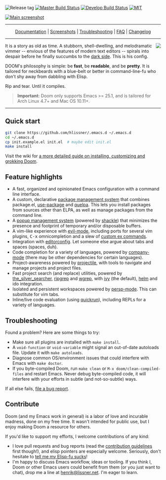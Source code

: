 ![Release tag](https://img.shields.io/github/tag/hlissner/.emacs.d.svg?label=release&style=flat-square)
[![Master Build Status](https://img.shields.io/travis/hlissner/.emacs.d/master.svg?label=master&style=flat-square)](https://travis-ci.org/hlissner/.emacs.d)
[![Develop Build Status](https://img.shields.io/travis/hlissner/.emacs.d/develop.svg?label=develop&style=flat-square)](https://travis-ci.org/hlissner/.emacs.d)
[![MIT](https://img.shields.io/badge/license-MIT-green.svg?style=flat-square)](./LICENSE)

[![Main screenshot](/../screenshots/main.png)](/../screenshots)

- - -

<p align="center">
  <a href="/../wiki">Documentation</a> |
  <a href="/../screenshots">Screenshots</a> |
  <a href="/../wiki/Troubleshooting">Troubleshooting</a> |
  <a href="/../wiki/FAQ">FAQ</a> |
  <a href="/CHANGELOG.org">Changelog</a>
</p>

- - -

<a href="http://ultravioletbat.deviantart.com/art/Yay-Evil-111710573">
  <img src="/../screenshots/cacochan.png" align="right" />
</a>

It is a story as old as time. A stubborn, shell-dwelling, and melodramatic
vimmer -- envious of the features of modern text editors -- spirals into despair
before he finally succumbs to the [dark side][evil-mode]. This is his config.

DOOM's philosophy is simple: be **fast**, be **readable**, and be **pretty**. It
is tailored for neckbeards with a blue-belt or better in command-line-fu who
don't shy away from dabbling with Elisp.

Rip and tear. Until it compiles.

> **Important:** Doom only supports Emacs >= 25.1, and is tailored for Arch
> Linux 4.7+ and Mac OS 10.11+.

- - -

## Quick start

```bash
git clone https://github.com/hlissner/.emacs.d ~/.emacs.d
cd ~/.emacs.d
cp init.example.el init.el  # maybe edit init.el
make install
```

Visit the wiki for [a more detailed guide on installing, customizing and
grokking Doom][wiki].

## Feature highlights

+ A fast, organized and opinionated Emacs configuration with a command line
  interface.
+ A custom, declarative [package management system][doom-packages] that combines
  package.el, [use-package] and [quelpa]. This lets you install packages from
  sources other than ELPA, as well as manage packages from the command line.
+ A [popup management system][doom-popups] (powered by [shackle]) that minimizes
  the presence and footprint of temporary and/or disposable buffers.
+ A vim-like experience with [evil-mode], including ports for several vim
  plugins, <kbd>C-x</kbd> omnicompletion and a slew of [custom ex commands][doom-my-commands].
+ Integration with [editorconfig]. Let someone else argue about tabs and spaces
  (spaces, duh).
+ Code completion for a variety of languages, powered by [company-mode] (there
  may be other dependencies for certain languages).
+ Project-awareness powered by [projectile], with tools to navigate and manage
  projects and project files.
+ Fast project search (and replace) utilities, powered by [the_silver_searcher],
  [ripgrep] and [wgrep], with [ivy] (the default), [helm] and ido integration.
+ Isolated and persistent workspaces powered by [persp-mode]. This can
  substitute for vim tabs.
+ Inline/live code evaluation (using [quickrun]), including REPLs for a variety
  of languages.

## Troubleshooting

Found a problem? Here are some things to try:

+ Make sure all plugins are installed with `make install`.
+ A `void-function` or `void-variable` might signal an out-of-date autoloads
  file. Update it with `make autoloads`.
+ Diagnose common OS/environment issues that could interfere with Emacs with
  `make doctor`.
+ If you byte-compiled Doom, run `make clean` or `M-x doom/clean-compiled-files`
  and restart Emacs. Never debug byte-compiled code, it will interfere with your
  efforts in subtle (and not-so-subtle) ways.

If all else fails, [file a bug report][doom-new-issue].

## Contribute

Doom (and my Emacs work in general) is a labor of love and incurable madness,
done on my free time. It wasn't intended for public use, but I enjoy making Doom
a resource for others.

If you'd like to support my efforts, I welcome contributions of any kind:

+ I love pull requests and bug reports (read the [contribution
  guidelines][wiki-contribute] first though!), and elisp pointers are especially
  welcome. Seriously, don't hesitate to [tell me my Elisp-fu
  sucks][doom-new-issue]!
+ I'm happy to discuss Emacs workflow, ideas or tooling. If you think I, Doom or
  other Emacs users could benefit from them (or you just want to chat), drop me
  a line at henrik@lissner.net. I'm eager to learn.


[wiki]: /../wiki
[wiki-contribute]: /../wiki/Contribute
[wiki-conventions]: /../wiki/Conventions
[wiki-modules]: /../wiki/Modules
[wiki-customization]: /../wiki/Customization

[doom-my-bindings]: modules/private/hlissner/+bindings.el
[doom-my-commands]: modules/private/hlissner/+commands.el
[doom-new-issue]: https://github.com/hlissner/.emacs.d/issues/new
[doom-packages]: core/autoload/packages.el
[doom-popups]: core/core-popups.el
[doom-theme]: https://github.com/hlissner/emacs-doom-theme

[company-mode]: https://github.com/company-mode/company-mode
[editorconfig]: http://editorconfig.org/
[evil-mode]: https://github.com/emacs-evil/evil
[git-gutter-fringe]: https://github.com/syohex/emacs-git-gutter-fringe
[helm]: https://github.com/emacs-helm/helm
[ivy]: https://github.com/abo-abo/swiper
[persp-mode]: https://github.com/Bad-ptr/persp-mode.el
[projectile]: https://github.com/bbatsov/projectile
[quelpa]: https://github.com/quelpa/quelpa
[quickrun]: https://github.com/syohex/emacs-quickrun
[ripgrep]: https://github.com/BurntSushi/ripgrep
[shackle]: https://github.com/wasamasa/shackle
[the_silver_searcher]: https://github.com/ggreer/the_silver_searcher
[use-package]: https://github.com/jwiegley/use-package
[vim]: https://github.com/hlissner/.vim
[wgrep]: https://github.com/mhayashi1120/Emacs-wgrep

